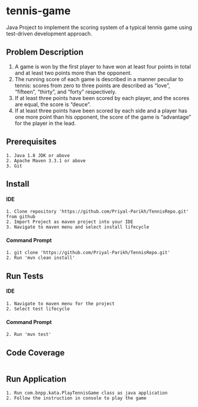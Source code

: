 # tennis-game

Java Project to implement the scoring system of a typical tennis game using test-driven development approach. 

## Problem Description

1. A game is won by the first player to have won at least four points in total and at least two points more than the opponent.
2. The running score of each game is described in a manner peculiar to tennis: scores from zero to three points are described as “love”, “fifteen”, “thirty”, and “forty” respectively.
3. If at least three points have been scored by each player, and the scores are equal, the score is “deuce”.
4. If at least three points have been scored by each side and a player has one more point than his opponent, the score of the game is “advantage” for the player in the lead.


## Prerequisites

```
1. Java 1.8 JDK or above
2. Apache Maven 3.3.1 or above
3. Git
```

## Install

#### IDE
```
1. Clone repository 'https://github.com/Priyal-Parikh/TennisRepo.git' from github
2. Import Project as maven project into your IDE
3. Navigate to maven menu and select install lifecycle
```

#### Command Prompt
```
1. git clone 'https://github.com/Priyal-Parikh/TennisRepo.git'
2. Run 'mvn clean install'
```

## Run Tests

#### IDE
```
1. Navigate to maven menu for the project
2. Select test lifecycle
```

#### Command Prompt
```
2. Run 'mvn test'
```

## Code Coverage
```
```

## Run Application
```
1. Run com.bnpp.kata.PlayTennisGame class as java application
2. Follow the instruction in console to play the game
```
